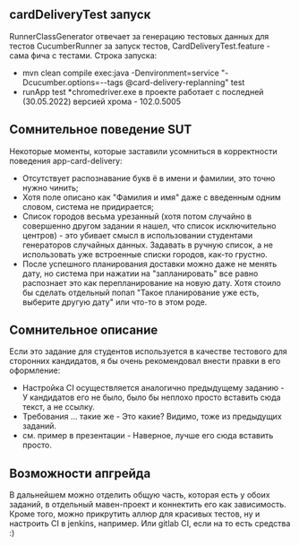 ## cardDeliveryTest запуск

RunnerClassGenerator отвечает за генерацию тестовых данных для тестов
CucumberRunner за запуск тестов, CardDeliveryTest.feature - сама фича с тестами.
Строка запуска: 
- mvn clean compile exec:java -Denvironment=service "-Dcucumber.options=--tags @card-delivery-replanning" test
- runApp test
*chromedriver.exe в проекте работает с последней (30.05.2022) версией хрома - 102.0.5005

## Сомнительное поведение SUT

Некоторые моменты, которые заставили усомниться в корректности поведения app-card-delivery:
- Отсутствует распознавание букв ё в имени и фамилии, это точно нужно чинить;
- Хотя поле описано как "Фамилия и имя" даже с введенным одним словом, система не придирается;
- Список городов весьма урезанный (хотя потом случайно в совершенно другом задании я нашел, что список исключительно центров) - это убивает смысл в использовании студентами генераторов случайных данных. Задавать в ручную список, а не использовать уже встроенные списки городов, как-то грустно. 
- После успешного планирования доставки можно даже не менять дату, но система при нажатии на "запланировать" все равно распознает это как перепланирование на новую дату. Хотя стоило бы сделать отдельный попап "Такое планирование уже есть, выберите другую дату" или что-то в этом роде.

## Сомнительное описание

Если это задание для студентов используется в качестве тестового для сторонних кандидатов, я бы очень рекомендовал внести правки в его оформление:
- Настройка CI осуществляется аналогично предыдущему заданию - У кандидатов его не было, было бы неплохо просто вставить сюда текст, а не ссылку.
- Требования ... такие же - Это какие? Видимо, тоже из предыдущих заданий.
- см. пример в презентации - Наверное, лучше его сюда вставить просто.

## Возможности апгрейда

В дальнейшем можно отделить общую часть, которая есть у обоих заданий, в отдельный мавен-проект и коннектить его как зависимость.
Кроме того, можно прикрутить аллюр для красивых тестов, ну и настроить CI в jenkins, например. Или gitlab CI, если на то есть средства :)